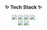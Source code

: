 <h3 align="center"> ✨ Tech Stack ✨</h3>
    <div align="center">
    <img src="https://img.shields.io/badge/React-02a9f4?style=flat-square&logo=react&logoColor=white"/>
    <img src="https://img.shields.io/badge/Javascript-ffeb3b?style=flat-square&logo=javascript&logoColor=white"/>
    <img src="https://img.shields.io/badge/HTML5-ff5722?style=flat-square&logo=HTML5&logoColor=white"/>
    <img src="https://img.shields.io/badge/CSS3-1e88e5?style=flat-square&logo=css3&logoColor=white"/>
    <br/>
    <img src="https://img.shields.io/badge/mongoDB-47A248?style=for-the-badge&logo=MongoDB&logoColor=white">
    <img src="https://img.shields.io/badge/node.js-339933?style=for-the-badge&logo=Node.js&logoColor=white">
    </div>
